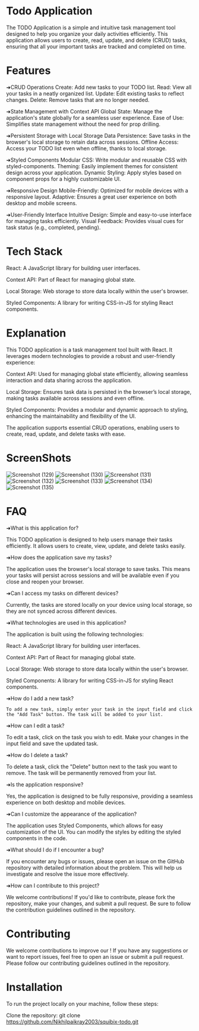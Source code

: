 # Todo Application

The TODO Application is a simple and intuitive task management tool designed to help you organize your daily activities efficiently. This application allows users to create, read, update, and delete (CRUD) tasks, ensuring that all your important tasks are tracked and completed on time.

# Features



➜CRUD Operations
Create: Add new tasks to your TODO list.
Read: View all your tasks in a neatly organized list.
Update: Edit existing tasks to reflect changes.
Delete: Remove tasks that are no longer needed.

➜State Management with Context API
Global State: Manage the application's state globally for a seamless user experience.
Ease of Use: Simplifies state management without the need for prop drilling.

➜Persistent Storage with Local Storage
Data Persistence: Save tasks in the browser's local storage to retain data across sessions.
Offline Access: Access your TODO list even when offline, thanks to local storage.

➜Styled Components
Modular CSS: Write modular and reusable CSS with styled-components.
Theming: Easily implement themes for consistent design across your application.
Dynamic Styling: Apply styles based on component props for a highly customizable UI.

➜Responsive Design
Mobile-Friendly: Optimized for mobile devices with a responsive layout.
Adaptive: Ensures a great user experience on both desktop and mobile screens.

➜User-Friendly Interface
Intuitive Design: Simple and easy-to-use interface for managing tasks efficiently.
Visual Feedback: Provides visual cues for task status (e.g., completed, pending).

# Tech Stack

React: A JavaScript library for building user interfaces.

Context API: Part of React for managing global state.

Local Storage: Web storage to store data locally within the user's browser.

Styled Components: A library for writing CSS-in-JS for styling React components.


# Explanation


This TODO application is a task management tool built with React. It leverages modern technologies to provide a robust and user-friendly experience:

Context API: Used for managing global state efficiently, allowing seamless interaction and data sharing across the application.

Local Storage: Ensures task data is persisted in the browser’s local storage, making tasks available across sessions and even offline.

Styled Components: Provides a modular and dynamic approach to styling, enhancing the maintainability and flexibility of the UI.

The application supports essential CRUD operations, enabling users to create, read, update, and delete tasks with ease.


# ScreenShots



![Screenshot (129)](https://github.com/user-attachments/assets/386b5a47-010d-4e58-8898-3d48ed1b75ba)
![Screenshot (130)](https://github.com/user-attachments/assets/4b9594c9-d37e-4a99-b941-38b77e08367a)
![Screenshot (131)](https://github.com/user-attachments/assets/3eb3b04f-fcc0-4e62-80b2-2492ddf9b7e5)
![Screenshot (132)](https://github.com/user-attachments/assets/883c8d39-f728-402b-bc2d-f6d300bd0c58)
![Screenshot (133)](https://github.com/user-attachments/assets/57451b87-9205-47c7-b429-703a18d51ca4)
![Screenshot (134)](https://github.com/user-attachments/assets/b86ea220-85db-4e12-8a97-3cdbb7842361)
![Screenshot (135)](https://github.com/user-attachments/assets/850b8842-b710-4ef7-b4a5-3b29d996a856)


# FAQ

➜What is this application for?

  This TODO application is designed to help users manage their tasks efficiently. It allows users to create, view, update, and delete tasks easily.

➜How does the application save my tasks?

  The application uses the browser's local storage to save tasks. This means your tasks will persist across sessions and will be available even if you close and reopen your browser.

➜Can I access my tasks on different devices?

  Currently, the tasks are stored locally on your device using local storage, so they are not synced across different devices.

➜What technologies are used in this application?

  The application is built using the following technologies:

  React: A JavaScript library for building user interfaces.

  Context API: Part of React for managing global state.

  Local Storage: Web storage to store data locally within the user's browser.

  Styled Components: A library for writing CSS-in-JS for styling React components.

➜How do I add a new task?

    To add a new task, simply enter your task in the input field and click the "Add Task" button. The task will be added to your list.

➜How can I edit a task?

  To edit a task, click on the task you wish to edit. Make your changes in the input field and save the updated task.

➜How do I delete a task?

  To delete a task, click the "Delete" button next to the task you want to remove. The task will be permanently removed from your list.

➜Is the application responsive?

  Yes, the application is designed to be fully responsive, providing a seamless experience on both desktop and mobile devices.

➜Can I customize the appearance of the application?

  The application uses Styled Components, which allows for easy customization of the UI. You can modify the styles by editing the styled components in the code.

➜What should I do if I encounter a bug?

  If you encounter any bugs or issues, please open an issue on the GitHub repository with detailed information about the problem. This will help us investigate and resolve the issue more effectively.

➜How can I contribute to this project?

  We welcome contributions! If you'd like to contribute, please fork the repository, make your changes, and submit a pull request. Be sure to follow the contribution guidelines outlined in the repository.

  # Contributing

  We welcome contributions to improve our ! If you have any suggestions or want to report issues, feel free to open an issue or submit a pull request. Please follow our contributing guidelines outlined in the      repository.

  # Installation

  To run the project locally on your machine, follow these steps:

Clone the repository:
git clone https://github.com/Nikhilpaikray2003/squibix-todo.git


